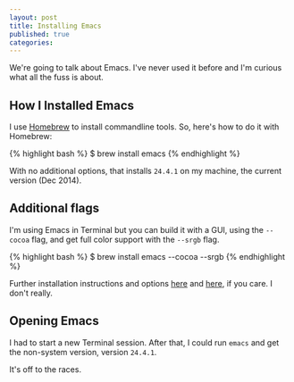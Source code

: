 ```yaml
---
layout: post
title: Installing Emacs
published: true
categories:
---
```


We're going to talk about Emacs. I've never used it before and I'm curious what all the fuss is about.

## How I Installed Emacs

I use [Homebrew](http://brew.sh/) to install commandline tools. So, here's how to do it with Homebrew:

{% highlight bash %}
$ brew install emacs
{% endhighlight %}

With no additional options, that installs `24.4.1` on my machine, the current version (Dec 2014).

## Additional flags

I'm using Emacs in Terminal but you can build it with a GUI, using the `--cocoa` flag, and get full color support with the `--srgb` flag.

{% highlight bash %}
$ brew install emacs --cocoa --srgb
{% endhighlight %}

Further installation instructions and options [here](http://www.emacswiki.org/emacs/EmacsForMacOS#toc16) and [here](http://wikemacs.org/wiki/Installing_Emacs_on_OS_X#Homebrew), if you care. I don't really.

## Opening Emacs

I had to start a new Terminal session. After that, I could run `emacs` and get the non-system version, version `24.4.1`.

It's off to the races.